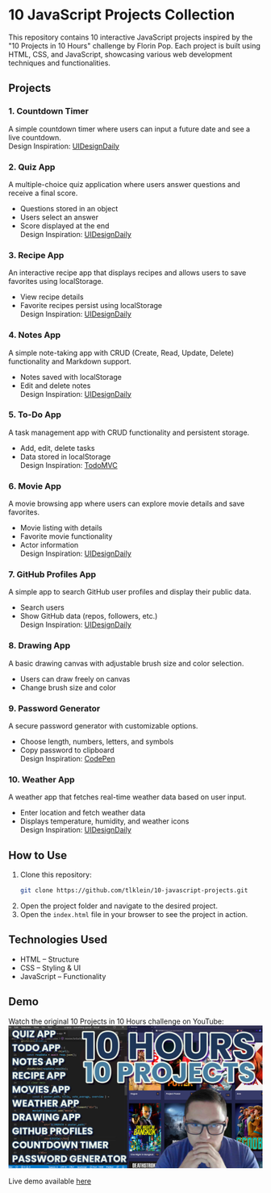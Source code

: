 # 10 JavaScript Projects Collection  

This repository contains 10 interactive JavaScript projects inspired by the "10 Projects in 10 Hours" challenge by Florin Pop. Each project is built using HTML, CSS, and JavaScript, showcasing various web development techniques and functionalities.  

## Projects  

### 1. Countdown Timer  
A simple countdown timer where users can input a future date and see a live countdown.  
Design Inspiration: [UIDesignDaily](https://uidesigndaily.com/posts/sketch-countdown-timer-day-876)  

### 2. Quiz App  
A multiple-choice quiz application where users answer questions and receive a final score.  
- Questions stored in an object  
- Users select an answer  
- Score displayed at the end  
Design Inspiration: [UIDesignDaily](https://uidesigndaily.com/posts/sketch-questionnaire-choice-submit-day-924)  

### 3. Recipe App  
An interactive recipe app that displays recipes and allows users to save favorites using localStorage.  
- View recipe details  
- Favorite recipes persist using localStorage  
Design Inspiration: [UIDesignDaily](https://uidesigndaily.com/posts/sketch-recipe-app-food-mobile-day-615)  

### 4. Notes App  
A simple note-taking app with CRUD (Create, Read, Update, Delete) functionality and Markdown support.  
- Notes saved with localStorage  
- Edit and delete notes  
Design Inspiration: [UIDesignDaily](https://uidesigndaily.com/posts/photoshop-notes-widget-day-65)  

### 5. To-Do App  
A task management app with CRUD functionality and persistent storage.  
- Add, edit, delete tasks  
- Data stored in localStorage  
Design Inspiration: [TodoMVC](http://todomvc.com/examples/react/#/)  

### 6. Movie App  
A movie browsing app where users can explore movie details and save favorites.  
- Movie listing with details  
- Favorite movie functionality  
- Actor information  
Design Inspiration: [UIDesignDaily](https://uidesigndaily.com/posts/photoshop-movie-app-mobile-day-193)  

### 7. GitHub Profiles App  
A simple app to search GitHub user profiles and display their public data.  
- Search users  
- Show GitHub data (repos, followers, etc.)  
Design Inspiration: [UIDesignDaily](https://uidesigndaily.com/posts/photoshop-profile-card-user-day-286)  

### 8. Drawing App  
A basic drawing canvas with adjustable brush size and color selection.  
- Users can draw freely on canvas  
- Change brush size and color  

### 9. Password Generator  
A secure password generator with customizable options.  
- Choose length, numbers, letters, and symbols  
- Copy password to clipboard  
Design Inspiration: [CodePen](https://codepen.io/FlorinPop17/full/BaBePej)  

### 10. Weather App  
A weather app that fetches real-time weather data based on user input.  
- Enter location and fetch weather data  
- Displays temperature, humidity, and weather icons  
Design Inspiration: [UIDesignDaily](https://uidesigndaily.com/posts/photoshop-weather-prognosis-day-156)  

## How to Use  
1. Clone this repository:  
   ```bash
   git clone https://github.com/tlklein/10-javascript-projects.git
   ```
2. Open the project folder and navigate to the desired project.  
3. Open the `index.html` file in your browser to see the project in action.  

## Technologies Used  
- HTML – Structure  
- CSS – Styling & UI  
- JavaScript – Functionality  

## Demo  
Watch the original 10 Projects in 10 Hours challenge on YouTube:  
[![10Hours10Projects](10Hours10Projects.png)](https://www.youtube.com/watch?v=dtKciwk_si4)  

Live demo available [here](https://10projects10hours.netlify.app/)  